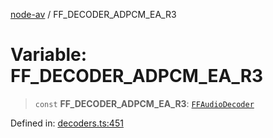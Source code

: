 [node-av](../globals.md) / FF\_DECODER\_ADPCM\_EA\_R3

# Variable: FF\_DECODER\_ADPCM\_EA\_R3

> `const` **FF\_DECODER\_ADPCM\_EA\_R3**: [`FFAudioDecoder`](../type-aliases/FFAudioDecoder.md)

Defined in: [decoders.ts:451](https://github.com/seydx/av/blob/f8631fc881b394300b1479f511d55cf1c370a87f/src/constants/decoders.ts#L451)
